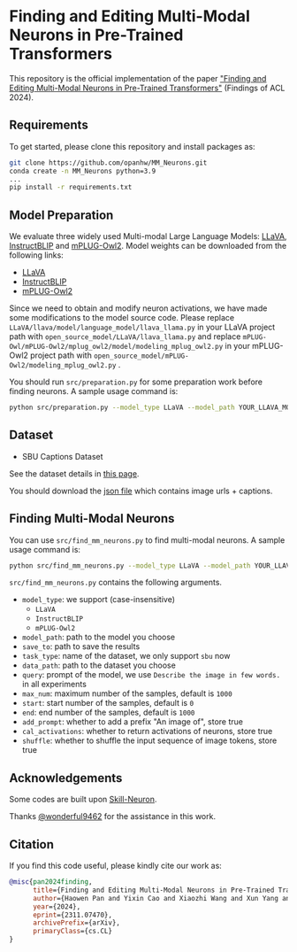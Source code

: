 # Finding and Editing Multi-Modal Neurons in Pre-Trained Transformers
This repository is the official implementation of the paper ["Finding and Editing Multi-Modal Neurons in Pre-Trained Transformers"](https://arxiv.org/abs/2311.07470v2) (Findings of ACL 2024).

## Requirements

To get started, please clone this repository and install packages as:

```bash
git clone https://github.com/opanhw/MM_Neurons.git
conda create -n MM_Neurons python=3.9
...
pip install -r requirements.txt
```

## Model Preparation

We evaluate three widely used Multi-modal Large Language Models: [LLaVA](https://github.com/haotian-liu/LLaVA), [InstructBLIP](https://github.com/salesforce/lavis) and [mPLUG-Owl2](https://github.com/X-PLUG/mPLUG-Owl). Model weights can be downloaded from the following links:

- [LLaVA](https://huggingface.co/liuhaotian/llava-llama-2-13b-chat-lightning-preview)
- [InstructBLIP](https://huggingface.co/Salesforce/instructblip-vicuna-7b)
- [mPLUG-Owl2](https://huggingface.co/MAGAer13/mplug-owl2-llama2-7b)

Since we need to obtain and modify neuron activations, we have made some modifications to the model source code. Please replace `LLaVA/llava/model/language_model/llava_llama.py` in your LLaVA project path with `open_source_model/LLaVA/llava_llama.py` and replace `mPLUG-Owl/mPLUG-Owl2/mplug_owl2/model/modeling_mplug_owl2.py` in your mPLUG-Owl2 project path with `open_source_model/mPLUG-Owl2/modeling_mplug_owl2.py` .

You should run `src/preparation.py` for some preparation work before finding neurons. A sample usage command is:

```bash
python src/preparation.py --model_type LLaVA --model_path YOUR_LLAVA_MODEL_PATH
```

## Dataset

- SBU Captions Dataset

See the dataset details in [this page](https://www.cs.rice.edu/~vo9/sbucaptions/).

You should download the [json file](https://www.cs.rice.edu/~vo9/sbucaptions/sbu-captions-all.tar.gz) which contains image urls + captions.

## Finding Multi-Modal Neurons

You can use `src/find_mm_neurons.py` to find multi-modal neurons. A sample usage command is:

```bash
python src/find_mm_neurons.py --model_type LLaVA --model_path YOUR_LLAVA_MODEL_PATH --save_to ./results --task_type sbu --data_path ./datasets/sbu --add_prompt --cal_activations
```

`src/find_mm_neurons.py` contains the following arguments.

- `model_type`: we support (case-insensitive)
  - `LLaVA`
  - `InstructBLIP`
  - `mPLUG-Owl2`
- `model_path`: path to the model you choose
- `save_to`: path to save the results
- `task_type`: name of the dataset, we only support `sbu` now
- `data_path`: path to the dataset you choose
- `query`: prompt of the model, we use `Describe the image in few words.` in all experiments
- `max_num`: maximum number of the samples, default is `1000`
- `start`: start number of the samples, default is `0`
- `end`: end number of the samples, default is `1000`
- `add_prompt`: whether to add a prefix "An image of", store true
- `cal_activations`: whether to return activations of neurons, store true
- `shuffle`: whether to shuffle the input sequence of image tokens, store true

## Acknowledgements

Some codes are built upon [Skill-Neuron](https://github.com/THU-KEG/Skill-Neuron).

Thanks [@wonderful9462](https://github.com/wonderful9462) for the assistance in this work.

## Citation

If you find this code useful, please kindly cite our work as:
```bibtex
@misc{pan2024finding,
      title={Finding and Editing Multi-Modal Neurons in Pre-Trained Transformers}, 
      author={Haowen Pan and Yixin Cao and Xiaozhi Wang and Xun Yang and Meng Wang},
      year={2024},
      eprint={2311.07470},
      archivePrefix={arXiv},
      primaryClass={cs.CL}
}
```
